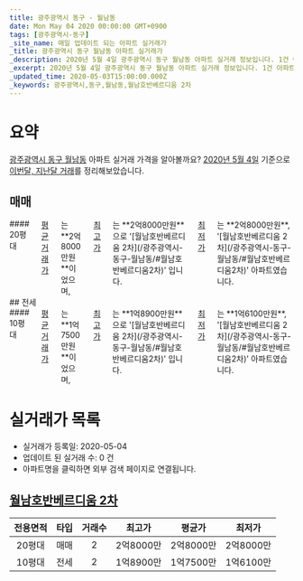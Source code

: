 ```yaml
---
title: 광주광역시 동구 - 월남동
date: Mon May 04 2020 00:00:00 GMT+0900
tags: [광주광역시-동구]
_site_name: 매일 업데이트 되는 아파트 실거래가
_title: 광주광역시 동구 월남동 아파트 실거래가
_description: 2020년 5월 4일 광주광역시 동구 월남동 아파트 실거래 정보입니다. 1건 아파트 정보가 있습니다.
_excerpt: 2020년 5월 4일 광주광역시 동구 월남동 아파트 실거래 정보입니다. 1건 아파트 정보가 있습니다.
_updated_time: 2020-05-03T15:00:00.000Z
_keywords: 광주광역시,동구,월남동,월남호반베르디움 2차
---
```





# 요약
<ins>광주광역시 동구 월남동</ins> 아파트 실거래 가격을 알아볼까요? <ins>2020년 5월 4일</ins> 기준으로 <ins>이번달, 지난달 거래</ins>를 정리해보았습니다.

## 매매
<div class="container">
<div class="twelve columns" markdown="1">
#### 20평대
<ins>평균 거래가</ins>는 **2억8000만원**이었으며, <ins>최고가</ins>는 **2억8000만원**으로 '[월남호반베르디움 2차](/광주광역시-동구-월남동/#월남호반베르디움2차)' 입니다. <ins>최저가</ins>는 **2억8000만원**, '[월남호반베르디움 2차](/광주광역시-동구-월남동/#월남호반베르디움2차)' 아파트였습니다.
</div>
</div>
## 전세
<div class="container">
<div class="twelve columns" markdown="1">
#### 10평대
<ins>평균 거래가</ins>는 **1억7500만원**이었으며, <ins>최고가</ins>는 **1억8900만원**으로 '[월남호반베르디움 2차](/광주광역시-동구-월남동/#월남호반베르디움2차)' 입니다. <ins>최저가</ins>는 **1억6100만원**, '[월남호반베르디움 2차](/광주광역시-동구-월남동/#월남호반베르디움2차)' 아파트였습니다.
</div>
</div>



# 실거래가 목록
- 실거래가 등록일: 2020-05-04
- 업데이트 된 실거래 수: 0 건
- 아파트명을 클릭하면 외부 검색 페이지로 연결됩니다.

## [월남호반베르디움 2차](#월남호반베르디움2차)

|전용면적|타입|거래수|최고가|평균가|최저가|
|:---:|:---:|:---:|:---:|:---:|:---:|
|20평대|<span class="deal-type-1">매매</span>|2|2억8000만|2억8000만|2억8000만|
|10평대|<span class="deal-type-2">전세</span>|2|1억8900만|1억7500만|1억6100만|

<br/>



